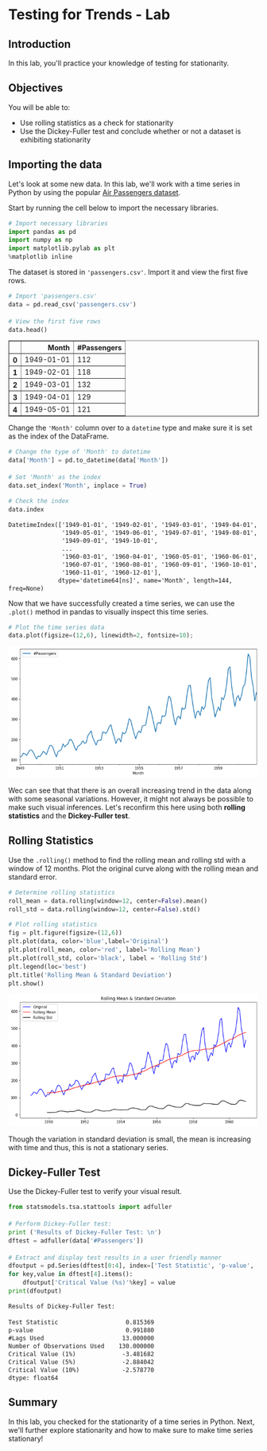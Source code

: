 
# Testing for Trends - Lab

## Introduction

In this lab, you'll practice your knowledge of testing for stationarity.

## Objectives

You will be able to:

- Use rolling statistics as a check for stationarity 
- Use the Dickey-Fuller test and conclude whether or not a dataset is exhibiting stationarity 

## Importing the data

Let's look at some new data. In this lab, we'll work with a time series in Python by using the popular [Air Passengers dataset](https://www.analyticsvidhya.com/wp-content/uploads/2016/02/AirPassengers.csv).

Start by running the cell below to import the necessary libraries. 


```python
# Import necessary libraries
import pandas as pd
import numpy as np
import matplotlib.pylab as plt
%matplotlib inline
```

The dataset is stored in `'passengers.csv'`. Import it and view the first five rows. 


```python
# Import 'passengers.csv'
data = pd.read_csv('passengers.csv')

# View the first five rows
data.head()
```




<div>
<style scoped>
    .dataframe tbody tr th:only-of-type {
        vertical-align: middle;
    }

    .dataframe tbody tr th {
        vertical-align: top;
    }

    .dataframe thead th {
        text-align: right;
    }
</style>
<table border="1" class="dataframe">
  <thead>
    <tr style="text-align: right;">
      <th></th>
      <th>Month</th>
      <th>#Passengers</th>
    </tr>
  </thead>
  <tbody>
    <tr>
      <th>0</th>
      <td>1949-01-01</td>
      <td>112</td>
    </tr>
    <tr>
      <th>1</th>
      <td>1949-02-01</td>
      <td>118</td>
    </tr>
    <tr>
      <th>2</th>
      <td>1949-03-01</td>
      <td>132</td>
    </tr>
    <tr>
      <th>3</th>
      <td>1949-04-01</td>
      <td>129</td>
    </tr>
    <tr>
      <th>4</th>
      <td>1949-05-01</td>
      <td>121</td>
    </tr>
  </tbody>
</table>
</div>



Change the `'Month'` column over to a `datetime` type and make sure it is set as the index of the DataFrame. 


```python
# Change the type of 'Month' to datetime
data['Month'] = pd.to_datetime(data['Month'])

# Set 'Month' as the index
data.set_index('Month', inplace = True)
```


```python
# Check the index
data.index
```




    DatetimeIndex(['1949-01-01', '1949-02-01', '1949-03-01', '1949-04-01',
                   '1949-05-01', '1949-06-01', '1949-07-01', '1949-08-01',
                   '1949-09-01', '1949-10-01',
                   ...
                   '1960-03-01', '1960-04-01', '1960-05-01', '1960-06-01',
                   '1960-07-01', '1960-08-01', '1960-09-01', '1960-10-01',
                   '1960-11-01', '1960-12-01'],
                  dtype='datetime64[ns]', name='Month', length=144, freq=None)



Now that we have successfully created a time series, we can use the `.plot()` method in pandas to visually inspect this time series.


```python
# Plot the time series data
data.plot(figsize=(12,6), linewidth=2, fontsize=10);
```


![png](index_files/index_9_0.png)


Wec can see that that there is an overall increasing trend in the data along with some seasonal variations. However, it might not always be possible to make such visual inferences. Let's reconfirm this here using both **rolling statistics** and the **Dickey-Fuller test**.

## Rolling Statistics 

Use the `.rolling()` method to find the rolling mean and rolling std with a window of 12 months. Plot the original curve along with the rolling mean and standard error.


```python
# Determine rolling statistics
roll_mean = data.rolling(window=12, center=False).mean()
roll_std = data.rolling(window=12, center=False).std()
```


```python
# Plot rolling statistics
fig = plt.figure(figsize=(12,6))
plt.plot(data, color='blue',label='Original')
plt.plot(roll_mean, color='red', label='Rolling Mean')
plt.plot(roll_std, color='black', label = 'Rolling Std')
plt.legend(loc='best')
plt.title('Rolling Mean & Standard Deviation')
plt.show()
```


![png](index_files/index_13_0.png)


Though the variation in standard deviation is small, the mean is increasing with time and thus, this is not a stationary series. 

## Dickey-Fuller Test 

Use the Dickey-Fuller test to verify your visual result.


```python
from statsmodels.tsa.stattools import adfuller

# Perform Dickey-Fuller test:
print ('Results of Dickey-Fuller Test: \n')
dftest = adfuller(data['#Passengers'])

# Extract and display test results in a user friendly manner
dfoutput = pd.Series(dftest[0:4], index=['Test Statistic', 'p-value', '#Lags Used', 'Number of Observations Used'])
for key,value in dftest[4].items():
    dfoutput['Critical Value (%s)'%key] = value
print(dfoutput)
```

    Results of Dickey-Fuller Test: 
    
    Test Statistic                   0.815369
    p-value                          0.991880
    #Lags Used                      13.000000
    Number of Observations Used    130.000000
    Critical Value (1%)             -3.481682
    Critical Value (5%)             -2.884042
    Critical Value (10%)            -2.578770
    dtype: float64


## Summary

In this lab, you checked for the stationarity of a time series in Python. Next, we'll further explore stationarity and how to make sure to make time series stationary!

